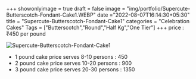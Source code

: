 +++
showonlyimage = true
draft = false
image = "img/portfolio/Supercute-Butterscotch-Fondant-Cake1.WEBP"
date ="2022-08-07T16:14:30+05:30"
title = "Supercute-Butterscotch-Fondant-Cake1"
categories = "Celebration Cakes"
Tags = ["Butterscotch","Round","Half Kg","One Tier"]
+++
price : ₹450 per pound
<!--more-->
![Supercute-Butterscotch-Fondant-Cake1](/img/portfolio/Supercute-Butterscotch-Fondant-Cake1.WEBP)
* 1 pound cake price serves 8-10 persons : 450
* 2 pound cake price serves 10-20 persons : 900
* 3 pound cake price serves 20-30 persons : 1350
